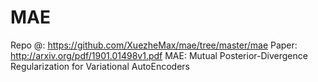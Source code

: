 # MAE
Repo @: https://github.com/XuezheMax/mae/tree/master/mae
Paper: http://arxiv.org/pdf/1901.01498v1.pdf
MAE: Mutual Posterior-Divergence Regularization for Variational AutoEncoders
